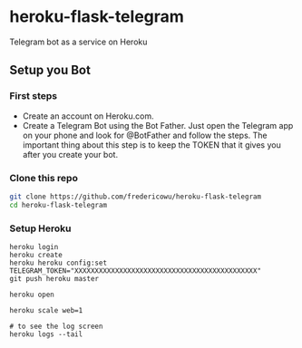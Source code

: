 # heroku-flask-telegram
Telegram bot as a service on Heroku


## Setup you Bot

### First steps
- Create an account on Heroku.com.
- Create a Telegram Bot using the Bot Father. Just open the Telegram app on your phone and look for @BotFather and follow the steps. The important thing about this step is to keep the TOKEN that it gives you after you create your bot.


### Clone this repo
```sh
git clone https://github.com/fredericowu/heroku-flask-telegram
cd heroku-flask-telegram
```

### Setup Heroku
```
heroku login
heroku create
heroku heroku config:set TELEGRAM_TOKEN="XXXXXXXXXXXXXXXXXXXXXXXXXXXXXXXXXXXXXXXXXXXXX"
git push heroku master

heroku open

heroku scale web=1

# to see the log screen
heroku logs --tail

```
 

